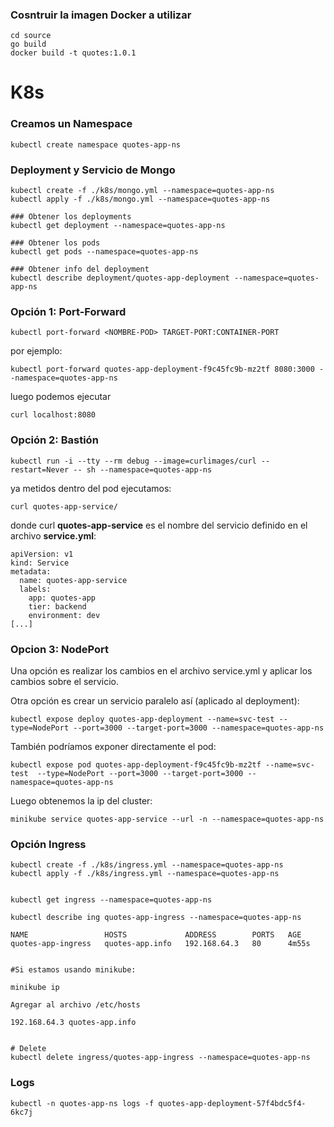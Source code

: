 
### Cosntruir la imagen Docker a utilizar

```
cd source
go build
docker build -t quotes:1.0.1
```


# K8s

### Creamos un Namespace

```
kubectl create namespace quotes-app-ns
```


### Deployment y Servicio de Mongo

```
kubectl create -f ./k8s/mongo.yml --namespace=quotes-app-ns
kubectl apply -f ./k8s/mongo.yml --namespace=quotes-app-ns

### Obtener los deployments
kubectl get deployment --namespace=quotes-app-ns

### Obtener los pods
kubectl get pods --namespace=quotes-app-ns

### Obtener info del deployment
kubectl describe deployment/quotes-app-deployment --namespace=quotes-app-ns

```

### Opción 1: Port-Forward

```
kubectl port-forward <NOMBRE-POD> TARGET-PORT:CONTAINER-PORT
```

por ejemplo:

```
kubectl port-forward quotes-app-deployment-f9c45fc9b-mz2tf 8080:3000 --namespace=quotes-app-ns
```

luego podemos ejecutar

```
curl localhost:8080
```


### Opción 2: Bastión

```
kubectl run -i --tty --rm debug --image=curlimages/curl --restart=Never -- sh --namespace=quotes-app-ns
```

ya metidos dentro del pod ejecutamos:

```
curl quotes-app-service/
```

donde curl **quotes-app-service** es el nombre del servicio definido en el archivo **service.yml**:

```
apiVersion: v1
kind: Service
metadata:
  name: quotes-app-service
  labels:
    app: quotes-app
    tier: backend
    environment: dev
[...]
```



### Opcion 3: NodePort

Una opción es realizar los cambios en el archivo service.yml y aplicar los cambios sobre el servicio.

Otra opción es crear un servicio paralelo así (aplicado al deployment):

```
kubectl expose deploy quotes-app-deployment --name=svc-test --type=NodePort --port=3000 --target-port=3000 --namespace=quotes-app-ns
```

También podríamos exponer directamente el pod:

```
kubectl expose pod quotes-app-deployment-f9c45fc9b-mz2tf --name=svc-test  --type=NodePort --port=3000 --target-port=3000 --namespace=quotes-app-ns
```

Luego obtenemos la ip del cluster:

```
minikube service quotes-app-service --url -n --namespace=quotes-app-ns
```


### Opción Ingress
```
kubectl create -f ./k8s/ingress.yml --namespace=quotes-app-ns
kubectl apply -f ./k8s/ingress.yml --namespace=quotes-app-ns


kubectl get ingress --namespace=quotes-app-ns

kubectl describe ing quotes-app-ingress --namespace=quotes-app-ns

NAME                 HOSTS             ADDRESS        PORTS   AGE
quotes-app-ingress   quotes-app.info   192.168.64.3   80      4m55s


#Si estamos usando minikube:

minikube ip

Agregar al archivo /etc/hosts

192.168.64.3 quotes-app.info


# Delete
kubectl delete ingress/quotes-app-ingress --namespace=quotes-app-ns
```

### Logs
```
kubectl -n quotes-app-ns logs -f quotes-app-deployment-57f4bdc5f4-6kc7j
```






